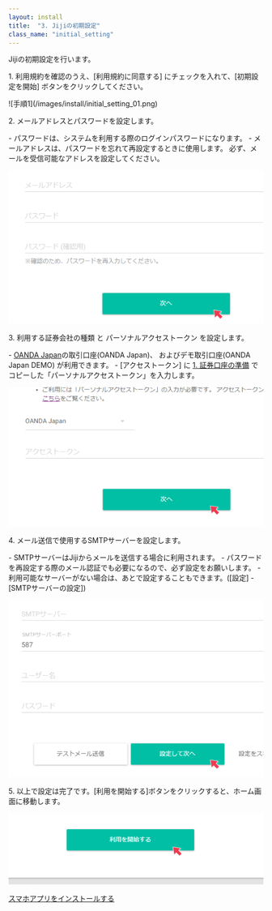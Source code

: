 ```yaml
---
layout: install
title:  "3. Jijiの初期設定"
class_name: "initial_setting"
---
```


Jijiの初期設定を行います。

<p class="step">1. 利用規約を確認のうえ、[利用規約に同意する] にチェックを入れて、[初期設定を開始] ボタンをクリックしてください。</p>
![手順1](/images/install/initial_setting_01.png)

<p class="step">2. メールアドレスとパスワードを設定します。</p>
  - パスワードは、システムを利用する際のログインパスワードになります。
  - メールアドレスは、パスワードを忘れて再設定するときに使用します。
    必ず、メールを受信可能なアドレスを設定してください。

![手順2](/images/install/initial_setting_02.png)

<p class="step">3. 利用する証券会社の種類 と パーソナルアクセストークン を設定します。</p>
  - <a href="http://www.oanda.jp/">OANDA Japan</a>の取引口座(OANDA Japan)、 およびデモ取引口座(OANDA Japan DEMO) が利用できます。
  - [アクセストークン] に <a href="/install/010000_prepare_account.html">1. 証券口座の準備</a> でコピーした「パーソナルアクセストークン」を入力します。

![手順3](/images/install/initial_setting_03.png)

<p class="step">4. メール送信で使用するSMTPサーバーを設定します。</p>
  - SMTPサーバーはJijiからメールを送信する場合に利用されます。
  - パスワードを再設定する際のメール認証でも必要になるので、必ず設定をお願いします。
  - 利用可能なサーバーがない場合は、あとで設定することもできます。([設定] - [SMTPサーバーの設定])

![手順4](/images/install/initial_setting_04.png)

<p class="step">5. 以上で設定は完了です。[利用を開始する]ボタンをクリックすると、ホーム画面に移動します。</p>

![手順5](/images/install/initial_setting_05.png)


<div class="next">
  <a href="040000_install_app.html">スマホアプリをインストールする</a>
</div>
